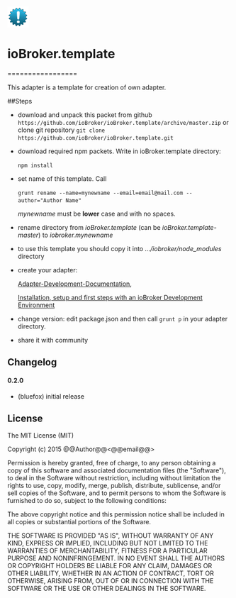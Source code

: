 ![Logo](admin/template.png)
# ioBroker.template
=================

This adapter is a template for creation of own adapter.

##Steps 
- download and unpack this packet from github ```https://github.com/ioBroker/ioBroker.template/archive/master.zip```
  or clone git repository ```git clone https://github.com/ioBroker/ioBroker.template.git```

- download required npm packets. Write in ioBroker.template directory:

  ```npm install```
  
- set name of this template. Call
  
  ```grunt rename --name=mynewname --email=email@mail.com --author="Author Name"```
  
  *mynewname* must be **lower** case and with no spaces.
 
- rename directory from *ioBroker.template* (can be *ioBroker.template-master*) to *iobroker.mynewname*

- to use this template you should copy it into *.../iobroker/node_modules* directory

- create your adapter:

  [Adapter-Development-Documentation](https://github.com/ioBroker/ioBroker/wiki/Adapter-Development-Documentation),
  
  [Installation, setup and first steps with an ioBroker Development Environment](https://github.com/ioBroker/ioBroker/wiki/Installation,-setup-and-first-steps-with-an-ioBroker-Development-Environment)

- change version: edit package.json and then call ```grunt p``` in your adapter directory.
  
- share it with community

## Changelog

#### 0.2.0
* (bluefox) initial release

## License
The MIT License (MIT)

Copyright (c) 2015 @@Author@@<@@email@@>

Permission is hereby granted, free of charge, to any person obtaining a copy
of this software and associated documentation files (the "Software"), to deal
in the Software without restriction, including without limitation the rights
to use, copy, modify, merge, publish, distribute, sublicense, and/or sell
copies of the Software, and to permit persons to whom the Software is
furnished to do so, subject to the following conditions:

The above copyright notice and this permission notice shall be included in
all copies or substantial portions of the Software.

THE SOFTWARE IS PROVIDED "AS IS", WITHOUT WARRANTY OF ANY KIND, EXPRESS OR
IMPLIED, INCLUDING BUT NOT LIMITED TO THE WARRANTIES OF MERCHANTABILITY,
FITNESS FOR A PARTICULAR PURPOSE AND NONINFRINGEMENT. IN NO EVENT SHALL THE
AUTHORS OR COPYRIGHT HOLDERS BE LIABLE FOR ANY CLAIM, DAMAGES OR OTHER
LIABILITY, WHETHER IN AN ACTION OF CONTRACT, TORT OR OTHERWISE, ARISING FROM,
OUT OF OR IN CONNECTION WITH THE SOFTWARE OR THE USE OR OTHER DEALINGS IN
THE SOFTWARE.
